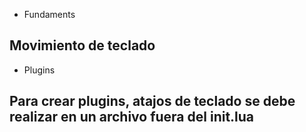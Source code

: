 - Fundaments

## Movimiento de teclado 


- Plugins 
## Para crear plugins, atajos de teclado se debe realizar en un archivo fuera del init.lua